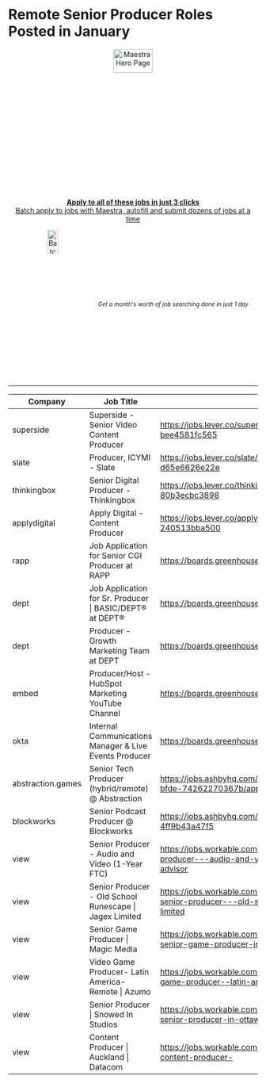 # Remote Senior Producer Roles Posted in January
<div align="center">
  <!-- Intro text & link -->
  <p>
    <div style="
      width: auto;
      height: 300px;
      overflow: hidden;
      border-radius: 8px;
    ">
      <a href="https://chromewebstore.google.com/detail/maestra-job-search-effici/chjedhomjmkfdlgdnedjdcglbakjemlm?hl=en&authuser=0">
        <img 
          src="https://github.com/user-attachments/assets/42286d84-2112-41d1-836e-df63388b0c92" 
          alt="Maestra Hero Page" 
          style="width: 40%; object-fit: cover;" 
        />
      </a>
    </div>
    <a href="https://chromewebstore.google.com/detail/maestra-job-search-effici/chjedhomjmkfdlgdnedjdcglbakjemlm?hl=en&authuser=0">
      <b>Apply to all of these jobs in just 3 clicks</b><br>
      Batch apply to jobs with Maestra, autofill and submit dozens of jobs at a time
    </a>
    <br>
  </p>

  <!-- Flex container for side-by-side layout -->
  <div style="
    display: flex;
    flex-direction: row;
    justify-content: center;
    align-items: center;
    gap: 20px;  /* space between items */
  ">
    <div style="
      width: auto;
      height: 300px;
      overflow: hidden;
      border-radius: 8px;
    ">
      <img 
        src="https://github.com/user-attachments/assets/ca7dcc77-b369-47da-9a71-d0f8849f61e3" 
        alt="Batch Apply Demo" 
        style="width: 40%; object-fit: cover;" 
      />
    </div>
    <sub><i>Get a month's worth of job searching done in just 1 day</i></sub>
  </div>
</div>



---
|Company            |Job Title                                                       |URL                                                                                                                                     |
|-------------------|----------------------------------------------------------------|----------------------------------------------------------------------------------------------------------------------------------------|
|superside          |Superside - Senior Video Content Producer                       |https://jobs.lever.co/superside/de0160b8-6969-4bdb-88a0-bee4581fc565                                                                    |
|slate              |Producer, ICYMI - Slate                                         |https://jobs.lever.co/slate/5156a5fd-dd97-47b0-9772-d65e6626e22e                                                                        |
|thinkingbox        |Senior Digital Producer - Thinkingbox                           |https://jobs.lever.co/thinkingbox/8f88cbb9-1cc0-47cf-903a-80b3ecbc3898                                                                  |
|applydigital       |Apply Digital - Content Producer                                |https://jobs.lever.co/applydigital/140b91c5-64ce-4b4e-8fae-240513bba500                                                                 |
|rapp               |Job Application for Senior CGI Producer at RAPP                 |https://boards.greenhouse.io/rapp/jobs/6596650                                                                                          |
|dept               |Job Application for Sr. Producer &#124; BASIC/DEPT® at DEPT®         |https://boards.greenhouse.io/dept/jobs/6565500                                                                                          |
|dept               |Producer - Growth Marketing Team at DEPT                        |https://boards.greenhouse.io/dept/jobs/6582179                                                                                          |
|embed              |Producer/Host - HubSpot Marketing YouTube Channel               |https://boards.greenhouse.io/embed/job_app                                                                                              |
|okta               |Internal Communications Manager & Live Events Producer          |https://boards.greenhouse.io/okta/jobs/6583622                                                                                          |
|abstraction.games  |Senior Tech Producer (hybrid/remote) @ Abstraction              |https://jobs.ashbyhq.com/abstraction.games/082ba288-b428-42b4-bfde-74262270367b/application                                             |
|blockworks         |Senior Podcast Producer @ Blockworks                            |https://jobs.ashbyhq.com/blockworks/7b2485da-6c93-4a2b-a212-4ff9b43a47f5                                                                |
|view               |Senior Producer - Audio and Video (1-Year FTC)                  |https://jobs.workable.com/view/qW2uWaPyVz8aBEVUTmH2a9/senior-producer---audio-and-video-(1-year-ftc)-in-berlin-at-resident-advisor      |
|view               |Senior Producer - Old School Runescape &#124; Jagex Limited          |https://jobs.workable.com/view/gqwCHxyq6JXYqoZCtRdLo1/remote-senior-producer---old-school-runescape-in-cambridge-at-jagex-limited       |
|view               |Senior Game Producer &#124; Magic Media                              |https://jobs.workable.com/view/2j6fNWShwidQTMZhXe6zAj/remote-senior-game-producer-in-rio-de-janeiro-at-magic-media                      |
|view               |Video Game Producer- Latin America- Remote &#124; Azumo              |https://jobs.workable.com/view/h9UrXvcAoEcqzduvvWiz65/video-game-producer--latin-america--remote-in-buenos-aires-at-azumo               |
|view               |Senior Producer &#124; Snowed In Studios                             |https://jobs.workable.com/view/wrt1AiszyBL6kb4BAcVwXe/remote-senior-producer-in-ottawa-at-snowed-in-studios                             |
|view               |Content Producer &#124; Auckland &#124; Datacom                           |https://jobs.workable.com/view/kdY1QuxqhfAcMwypspY2qZ/hybrid-content-producer-                                                          |
